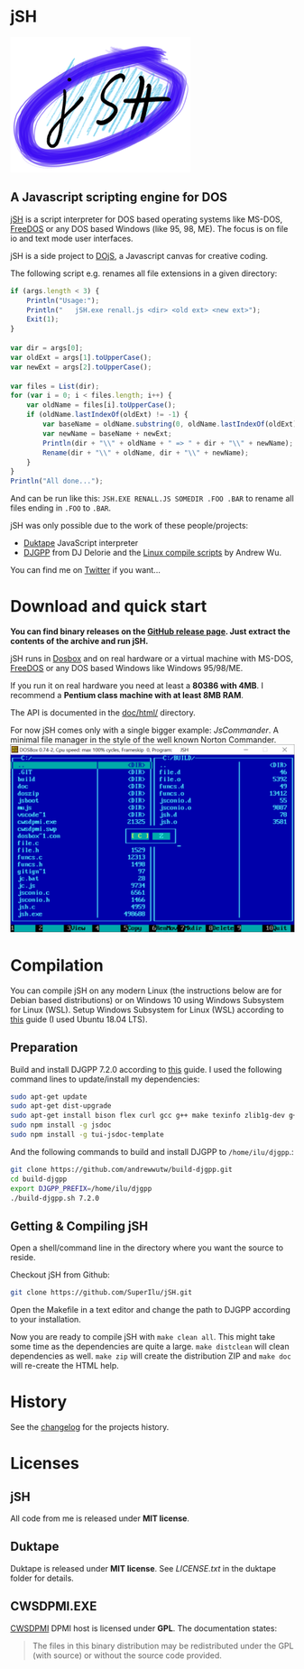 # jSH
![jSH logo](/doc/jSH.png)
## A Javascript scripting engine for DOS
[jSH](https://github.com/SuperIlu/jSH) is a script interpreter for DOS based operating systems like MS-DOS, [FreeDOS](http://freedos.org/) or any DOS based Windows (like 95, 98, ME). The focus is on file io and text mode user interfaces.

jSH is a side project to [DOjS](https://github.com/SuperIlu/DOjS), a Javascript canvas for creative coding.

The following script e.g. renames all file extensions in a given directory:
```Javascript
if (args.length < 3) {
	Println("Usage:");
	Println("   jSH.exe renall.js <dir> <old ext> <new ext>");
	Exit(1);
}

var dir = args[0];
var oldExt = args[1].toUpperCase();
var newExt = args[2].toUpperCase();

var files = List(dir);
for (var i = 0; i < files.length; i++) {
	var oldName = files[i].toUpperCase();
	if (oldName.lastIndexOf(oldExt) != -1) {
		var baseName = oldName.substring(0, oldName.lastIndexOf(oldExt));
		var newName = baseName + newExt;
		Println(dir + "\\" + oldName + " => " + dir + "\\" + newName);
		Rename(dir + "\\" + oldName, dir + "\\" + newName);
	}
}
Println("All done...");
```
And can be run like this: `JSH.EXE RENALL.JS SOMEDIR .FOO .BAR` to rename all files ending in `.FOO` to `.BAR`.

jSH was only possible due to the work of these people/projects:
* [Duktape](https://duktape.org/) JavaScript interpreter
* [DJGPP](http://www.delorie.com/djgpp/) from DJ Delorie and the [Linux compile scripts](https://github.com/andrewwutw/build-djgpp) by Andrew Wu.

You can find me on [Twitter](https://twitter.com/dec_hl) if you want...

# Download and quick start
**You can find binary releases on the [GitHub release page](https://github.com/SuperIlu/jSH/releases). Just extract the contents of the archive and run jSH.**

jSH runs in [Dosbox](https://www.dosbox.com/) and on real hardware or a virtual machine with MS-DOS, [FreeDOS](https://www.freedos.org/) or any DOS based Windows like Windows 95/98/ME.

If you run it on real hardware you need at least a **80386 with 4MB**. I recommend a **Pentium class machine with at least 8MB RAM**.

The API is documented in the [doc/html/](http://htmlpreview.github.io/?https://github.com/SuperIlu/jSH/blob/master/doc/html/index.html) directory.

For now jSH comes only with a single bigger example: *JsCommander*. A minimal file manager in the style of the well known Norton Commander.
![jc screenshot](/doc/JsCommander.PNG)


# Compilation
You can compile jSH on any modern Linux (the instructions below are for Debian based distributions) or on Windows 10 using Windows Subsystem for Linux (WSL).
Setup Windows Subsystem for Linux (WSL) according to [this](https://docs.microsoft.com/en-us/windows/wsl/install-win10) guide (I used Ubuntu 18.04 LTS).

## Preparation
Build and install DJGPP 7.2.0 according to [this](https://github.com/andrewwutw/build-djgpp) guide.
I used the following command lines to update/install my dependencies:
```bash
sudo apt-get update
sudo apt-get dist-upgrade
sudo apt-get install bison flex curl gcc g++ make texinfo zlib1g-dev g++ unzip htop screen git bash-completion build-essential npm python-yaml
sudo npm install -g jsdoc
sudo npm install -g tui-jsdoc-template
```

And the following commands to build and install DJGPP to `/home/ilu/djgpp`.:
```bash
git clone https://github.com/andrewwutw/build-djgpp.git
cd build-djgpp
export DJGPP_PREFIX=/home/ilu/djgpp
./build-djgpp.sh 7.2.0
```

## Getting & Compiling jSH
Open a shell/command line in the directory where you want the source to reside.

Checkout jSH from Github:
```bash
git clone https://github.com/SuperIlu/jSH.git
```

Open the Makefile in a text editor and change the path to DJGPP according to your installation.

Now you are ready to compile jSH with `make clean all`. This might take some time as the dependencies are quite a large.
`make distclean` will clean dependencies as well. `make zip` will create the distribution ZIP and `make doc` will re-create the HTML help.

# History
See the [changelog](/CHANGELOG.md) for the projects history.

# Licenses
## jSH
All code from me is released under **MIT license**.

## Duktape
Duktape is released under **MIT license**. See *LICENSE.txt* in the duktape folder for details.

## CWSDPMI.EXE
[CWSDPMI](http://sandmann.dotster.com/cwsdpmi/) DPMI host is licensed under **GPL**. The documentation states:
> The files in this binary distribution may be redistributed under the GPL (with source) or without the source code provided.


